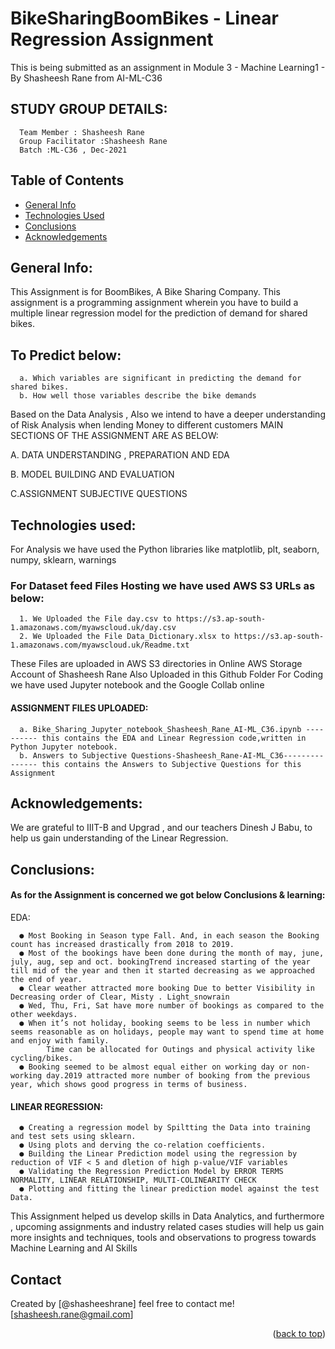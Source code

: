 # BikeSharingBoomBikes - Linear Regression Assignment
This is being submitted as an assignment in Module 3 - Machine Learning1 - By Shasheesh Rane from AI-ML-C36


## STUDY GROUP DETAILS:

      Team Member : Shasheesh Rane
      Group Facilitator :Shasheesh Rane
      Batch :ML-C36 , Dec-2021


## Table of Contents
* [General Info](#general-information)
* [Technologies Used](#technologies-used)
* [Conclusions](#conclusions)
* [Acknowledgements](#acknowledgements)

<!-- ABOUT THE PROJECT -->
## General Info:

This Assignment is for BoomBikes, A Bike Sharing Company. This assignment is a programming assignment wherein you have to build a multiple linear regression model for the prediction of demand for shared bikes.  

## To Predict below:
      a. Which variables are significant in predicting the demand for shared bikes.
      b. How well those variables describe the bike demands

Based on the Data Analysis , Also we intend to have a deeper understanding of Risk Analysis when lending Money to different customers
MAIN SECTIONS OF THE ASSIGNMENT ARE AS BELOW:

   A. DATA UNDERSTANDING , PREPARATION AND EDA
   
   B. MODEL BUILDING AND EVALUATION
 
   C.ASSIGNMENT SUBJECTIVE QUESTIONS


## Technologies used:

For Analysis we have used the Python libraries like matplotlib, plt, seaborn, numpy, sklearn, warnings

### For Dataset feed Files Hosting we have used AWS S3 URLs as below:
      1. We Uploaded the File day.csv to https://s3.ap-south-1.amazonaws.com/myawscloud.uk/day.csv
      2. We Uploaded the File Data_Dictionary.xlsx to https://s3.ap-south-1.amazonaws.com/myawscloud.uk/Readme.txt

These Files are uploaded in AWS S3 directories in Online AWS Storage Account of Shasheesh Rane
Also Uploaded in this Github Folder
For Coding we have used Jupyter notebook and the Google Collab online

#### ASSIGNMENT FILES UPLOADED:
      a. Bike_Sharing_Jupyter_notebook_Shasheesh_Rane_AI-ML_C36.ipynb ---------- this contains the EDA and Linear Regression code,written in Python Jupyter notebook.
      b. Answers to Subjective Questions-Shasheesh_Rane-AI-ML_C36--------------- this contains the Answers to Subjective Questions for this Assignment


## Acknowledgements:

We are grateful to IIIT-B and Upgrad , and our teachers Dinesh J Babu, to help us gain understanding of the Linear Regression.

## Conclusions:

#### As for the Assignment is concerned we got below Conclusions & learning:
EDA:  

      ● Most Booking in Season type Fall. And, in each season the Booking count has increased drastically from 2018 to 2019.
      ● Most of the bookings have been done during the month of may, june, july, aug, sep and oct. bookingTrend increased starting of the year till mid of the year and then it started decreasing as we approached the end of year.
      ● Clear weather attracted more booking Due to better Visibility in Decreasing order of Clear, Misty . Light_snowrain
      ● Wed, Thu, Fri, Sat have more number of bookings as compared to the other weekdays.
      ● When it’s not holiday, booking seems to be less in number which seems reasonable as on holidays, people may want to spend time at home and enjoy with family. 
            Time can be allocated for Outings and physical activity like cycling/bikes.
      ● Booking seemed to be almost equal either on working day or non-working day.2019 attracted more number of booking from the previous year, which shows good progress in terms of business.

#### LINEAR REGRESSION:
      ● Creating a regression model by Spiltting the Data into training and test sets using sklearn.
      ● Using plots and derving the co-relation coefficients.
      ● Building the Linear Prediction model using the regression by reduction of VIF < 5 and dletion of high p-value/VIF variables
      ● Validating the Regression Prediction Model by ERROR TERMS NORMALITY, LINEAR RELATIONSHIP, MULTI-COLINEARITY CHECK
      ● Plotting and fitting the linear prediction model against the test Data.
      
      

This Assignment helped us develop skills in Data Analytics, and furthermore , upcoming assignments and industry related cases studies will help us gain
more insights and techniques, tools and observations to progress towards Machine Learning and AI Skills


## Contact
Created by [@shasheeshrane] 
feel free to contact me! [shasheesh.rane@gmail.com]

<p align="right">(<a href="#top">back to top</a>)</p>
